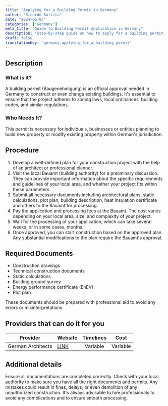 ```yaml
---
title: "Applying for a Building Permit in Germany"
author: "Ricardo Batista"
date: "2024-06-07"
categories: ["Germany"]
meta_title: "Guide to Building Permit Application in Germany"
description: "Step-by-step guide on how to apply for a building permit in Germany, what documents are required, and additional help."
draft: false
translationKey: "germany-applying_for_a_building_permit"
---
```


## Description
### What is it?
A building permit (Baugenehmigung) is an official approval needed in Germany to construct or even change existing buildings. It's essential to ensure that the project adheres to zoning laws, local ordinances, building codes, and similar regulations.

### Who Needs It?
This permit is necessary for individuals, businesses or entities planning to build new property or modify existing property within German's jurisdiction.

## Procedure

1. Develop a well-defined plan for your construction project with the help of an architect or professional planner.
2. Visit the local Bauamt (building authority) for a preliminary discussion. They can provide important information about the specific requirements and guidelines of your local area, and whether your project fits within these parameters.
3. Submit all necessary documents including architectural plans, static calculations, plot plan, building description, heat insulation certificate and others to the Bauamt for processing. 
4. Pay the application and processing fees at the Bauamt. The cost varies depending on your local area, size, and complexity of your project.
5. Wait for the processing of your application, which can take several weeks, or in some cases, months.
6. Once approved, you can start construction based on the approved plan. Any substantial modifications to the plan require the Bauamt's approval.

## Required Documents

- Construction drawings
- Technical construction documents
- Static calculations
- Building ground survey
- Energy performance certificate (EnEV)
- Plot plan

These documents should be prepared with professional aid to avoid any errors or misinterpretations.

## Providers that can do it for you

| Provider             |     Website                             |     Timelines    |       Cost      |
| ---------------      | ---------------                         |  :-------------: | :-------------: |
| German Architects    |  [LINK](http://www.bak.de/)             |      Variable    |        Variable |

## Additional details

Ensure all documentations are completed correctly. Check with your local authority to make sure you have all the right documents and permits. Any mistakes could result in fines, delays, or even demolition of any unauthorized construction. It's always advisable to hire professionals to avoid any complications and to ensure smooth processing.